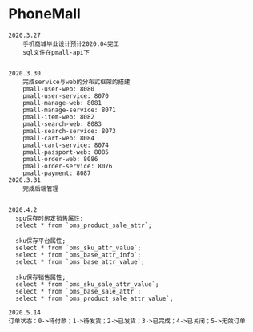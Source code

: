 # PhoneMall
    2020.3.27
        手机商城毕业设计预计2020.04完工
        sql文件在pmall-api下


    2020.3.30
        完成service与web的分布式框架的搭建      
        pmall-user-web: 8080
        pmall-user-service: 8070
        pmall-manage-web: 8081
        pmall-manage-service: 8071
        pmall-item-web: 8082
        pmall-search-web: 8083
        pmall-search-service: 8073
        pmall-cart-web: 8084
        pmall-cart-service: 8074
        pmall-passport-web: 8085
        pmall-order-web: 8086
        pmall-order-service: 8076
        pmall-payment: 8087
    2020.3.31
        完成后端管理
       
        
    2020.4.2
      spu保存时绑定销售属性;
      select * from `pms_product_sale_attr`;
      
      sku保存平台属性;
      select * from `pms_sku_attr_value`;
      select * from `pms_base_attr_info`;
      select * from `pms_base_attr_value`;
      
      sku保存销售属性;
      select * from `pms_sku_sale_attr_value`;
      select * from `pms_base_sale_attr`;
      select * from `pms_product_sale_attr_value`;
    
    2020.5.14
    订单状态：0->待付款；1->待发货；2->已发货；3->已完成；4->已关闭；5->无效订单

        
        
        